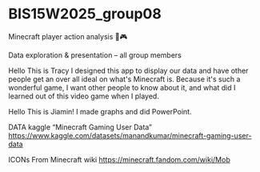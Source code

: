 # BIS15W2025_group08

Minecraft player action analysis 👾🎮

Data exploration & presentation – all group members  

Hello This is Tracy I designed this app to display our data and have other people get an over all ideal on what's Minecraft is.
Because it's such a wonderful game, I want other people to know about it, and what did I learned out of this video game when I played.  

Hello This is Jiamin! I made graphs and did PowerPoint.

DATA
kaggle “Minecraft Gaming User Data” https://www.kaggle.com/datasets/manandkumar/minecraft-gaming-user-data 

ICONs 
From Minecraft wiki https://minecraft.fandom.com/wiki/Mob 

